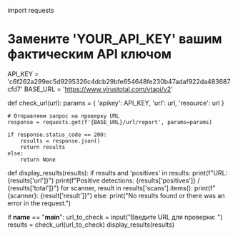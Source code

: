 import requests

# Замените 'YOUR_API_KEY' вашим фактическим API ключом
API_KEY = 'c6f262a299ec5d9295326c4dcb29bfe654648fe230b47adaf922da483687cfd7'
BASE_URL = 'https://www.virustotal.com/vtapi/v2'

def check_url(url):
    params = {
        'apikey': API_KEY,
        'url': url,
        'resource': url
    }
    
    # Отправляем запрос на проверку URL
    response = requests.get(f'{BASE_URL}/url/report', params=params)
    
    if response.status_code == 200:
        results = response.json()
        return results
    else:
        return None

def display_results(results):
    if results and 'positives' in results:
        print(f"URL: {results['url']}")
        print(f"Positive detections: {results['positives']} / {results['total']}")
        for scanner, result in results['scans'].items():
            print(f"{scanner}: {result['result']}")
    else:
        print("No results found or there was an error in the request.")

if __name__ == "__main__":
    url_to_check = input("Введите URL для проверки: ")
    results = check_url(url_to_check)
    display_results(results)